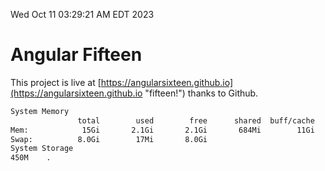 Wed Oct 11 03:29:21 AM EDT 2023

# Angular Fifteen


This project is live at [https://angularsixteen.github.io](https://angularsixteen.github.io "fifteen!") thanks to Github.

```bash
System Memory
               total        used        free      shared  buff/cache   available
Mem:            15Gi       2.1Gi       2.1Gi       684Mi        11Gi        12Gi
Swap:          8.0Gi        17Mi       8.0Gi
System Storage
450M	.
